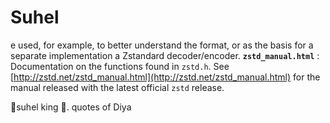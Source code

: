# Suhel
e used, for example, to better understand the format, or as the basis for a separate implementation a Zstandard decoder/encoder.  __`zstd_manual.html`__ : Documentation on the functions found in `zstd.h`. See [http://zstd.net/zstd_manual.html](http://zstd.net/zstd_manual.html) for the manual released with the latest official `zstd` release.



👑suhel king 👑.  quotes of Diya
